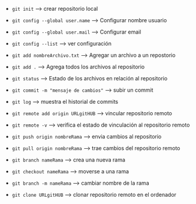 - `git init`    -->  crear repositorio local
- `git config --global user.name` --> Configurar nombre usuario
- `git config --global user.mail` --> Configurar email
- `git config --list`  -->  ver configuración

- `git add nombreArchivo.txt`  --> Agregar un archivo a un repostorio
- `git add .`  -->  Agrega todos los archivos al repositorio
- `git status`  -->  Estado de los archivos en relación al repositorio

- `git commit -m "mensaje de cambios"`  -->  subir un commit
- `git log`  -->  muestra el historial de commits
- `git remote add origin URLgitHUB`  -->  vincular repositorio remoto
- `git remote -v`  -->  verifica el estado de vinculación al repositorio remoto

- `git push origin nombreRama` -->  envia cambios al repositorio

- `git pull origin nombreRama`  -->  trae cambios del repositorio remoto

- `git branch nameRama`  -->  crea una nueva rama
- `git checkout nameRama` -->  moverse a una rama
- `git branch -m nameRama`  -->  cambiar nombre de la rama

- `git clone URLgitHUB`  -->  clonar repositorio remoto en el ordenador 
